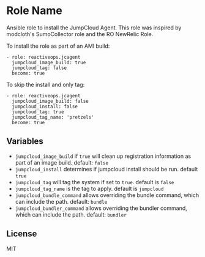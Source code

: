 Role Name
=========

Ansible role to install the JumpCloud Agent. This role was inspired by modcloth's SumoCollector role and the RO NewRelic Role.

To install the role as part of an AMI build:

```ansible
- role: reactiveops.jcagent
  jumpcloud_image_build: true
  jumpcloud_tag: false
  become: true
```

To skip the install and only tag:
```ansible
- role: reactiveops.jcagent
  jumpcloud_image_build: false
  jumpcloud_install: false
  jumpcloud_tag: true
  jumpcloud_tag_name: 'pretzels'
  become: true
```

## Variables

- `jumpcloud_image_build` if `true` will clean up registration information as part of an image build. default: `false`
- `jumpcloud_install` determines if jumpcloud install should be run. default `true`
- `jumpcloud_tag` will tag the system if set to `true`. default is `false`
- `jumpcloud_tag_name` is the tag to apply. default is `jumpcloud`
- `jumpcloud_bundle_command` allows overriding the bundle command, which can include the path. default: `bundle`
- `jumpcloud_bundler_command` allows overriding the bundler command, which can include the path. default: `bundler`


License
-------

MIT
